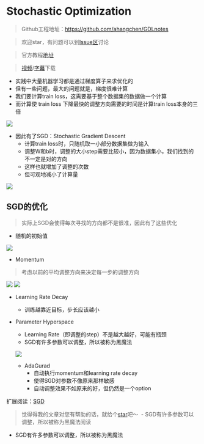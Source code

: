 # Stochastic Optimization

> Github工程地址：https://github.com/ahangchen/GDLnotes

> 欢迎star，有问题可以到[Issue区](https://github.com/ahangchen/GDLnotes/issues)讨论

> 官方教程[地址](https://classroom.udacity.com/courses/ud730/lessons/6370362152/concepts/63798118170923)

> [视频](http://d2uz2655q5g6b2.cloudfront.net/6370362152/L1%20Machine%20Learning%20to%20Deep%20Learning%20Videos.zip)/[字幕](http://d2uz2655q5g6b2.cloudfront.net/6370362152/L1%20Machine%20Learning%20to%20Deep%20Learning%20Subtitles.zip)下载
    

- 实践中大量机器学习都是通过梯度算子来求优化的
- 但有一些问题，最大的问题就是，梯度很难计算
- 我们要计算train loss，这需要基于整个数据集的数据做一个计算
- 而计算使 train loss 下降最快的调整方向需要的时间是计算train loss本身的三倍

![](../../res/hard_scale_gradient.png)

- 因此有了SGD：Stochastic Gradient Descent
  - 计算train loss时，只随机取一小部分数据集做为输入
  - 调整W和b时，调整的大小step需要比较小，因为数据集小，我们找到的不一定是对的方向
  - 这样也就增加了调整的次数
  - 但可观地减小了计算量

![](../../res/sgd.png)

## SGD的优化

> 实际上SGD会使得每次寻找的方向都不是很准，因此有了这些优化

- 随机的初始值

![](../../res/init_for_sdg.png)
- Momentum

> 考虑以前的平均调整方向来决定每一步的调整方向

![](../../res/momentum1.jpg)
![](../../res/momentum2.jpg)

- Learning Rate Decay
  - 训练越靠近目标，步长应该越小
  
- Parameter Hyperspace
  - Learning Rate（即调整的step）不是越大越好，可能有瓶颈
  - SGD有许多参数可以调整，所以被称为黑魔法
  
  ![](../../res/SDG_param.png)
  - AdaGurad
    - 自动执行momentum和learning rate decay
    - 使得SGD对参数不像原来那样敏感
    - 自动调整效果不如原来的好，但仍然是一个option
 
 扩展阅读：[SGD](http://cweihang.cn/ml/base/SGD.pdf)
 
 
> 觉得得我的文章对您有帮助的话，就给个[star](https://github.com/ahangchen/GDLnotes)吧～
  - SGD有许多参数可以调整，所以被称为黑魔法阅读
  - SGD有许多参数可以调整，所以被称为黑魔法
